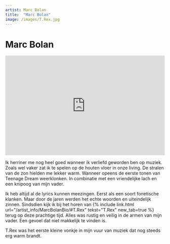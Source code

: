 ```yaml
---
artist: Marc Bolan
title:  "Marc Bolan"
image: /images/T.Rex.jpg
---
```


# Marc Bolan


<iframe width="100%" height="315" src="https://www.youtube.com/embed/kBenVkdMCgA" frameborder="0" allowfullscreen></iframe>


Ik herriner me nog heel goed wanneer ik verliefd geworden ben op muziek. Zoals wel vaker zat ik te spelen op de houten vloer in onze living. De stralen van de zon hielden me lekker warm. Wanneer opeens de eerste tonen van <span class="engels">Teenage Dream</span> weerklonken. In combinatie met een vriendelijke lach en een knipoog van mijn vader.Ik heb altijd al de <span class="engels">lyrics</span> kunnen meezingen. Eerst als een soort fonetische klanken. Maar door de jaren werden het echte woorden en uiteindelijk zinnen. Sindsdien kijk ik bij het horen van {% include link.html url="/artist_info/MarcBolanBio/#T.Rex" tekst="T.Rex" new_tab=true %} terug op deze prachtige tijd. Alles was rustig en veilig in de armen van mijn vader. Een gevoel dat niet makkelijk te vinden is. <span class="engels">T.Rex</span> was het eerste kleine vonkje in mijn vuur van muziek dat nog steeds erg warm brandt. 
